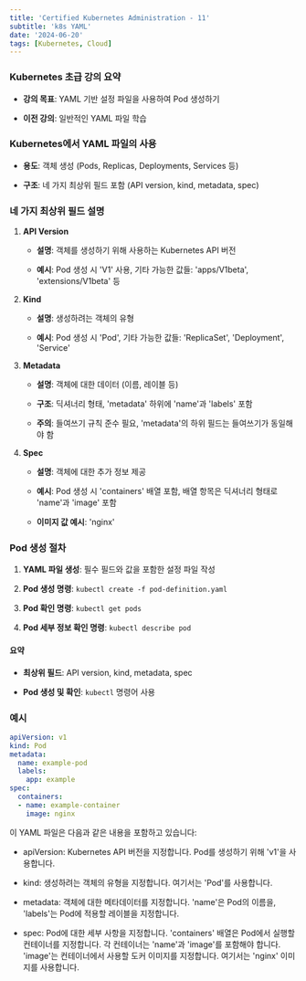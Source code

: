 ```yaml
---
title: 'Certified Kubernetes Administration - 11'
subtitle: 'k8s YAML'
date: '2024-06-20'
tags: [Kubernetes, Cloud]
---
```


### Kubernetes 초급 강의 요약


- **강의 목표**: YAML 기반 설정 파일을 사용하여 Pod 생성하기

- **이전 강의**: 일반적인 YAML 파일 학습

### Kubernetes에서 YAML 파일의 사용

- **용도**: 객체 생성 (Pods, Replicas, Deployments, Services 등)

- **구조**: 네 가지 최상위 필드 포함 (API version, kind, metadata, spec)

### 네 가지 최상위 필드 설명
1. **API Version**
   
   - **설명**: 객체를 생성하기 위해 사용하는 Kubernetes API 버전
   
   - **예시**: Pod 생성 시 'V1' 사용, 기타 가능한 값들: 'apps/V1beta', 'extensions/V1beta' 등

2. **Kind**
   
   - **설명**: 생성하려는 객체의 유형
   
   - **예시**: Pod 생성 시 'Pod', 기타 가능한 값들: 'ReplicaSet', 'Deployment', 'Service'

3. **Metadata**
   
   - **설명**: 객체에 대한 데이터 (이름, 레이블 등)
   
   - **구조**: 딕셔너리 형태, 'metadata' 하위에 'name'과 'labels' 포함
   
   - **주의**: 들여쓰기 규칙 준수 필요, 'metadata'의 하위 필드는 들여쓰기가 동일해야 함

4. **Spec**
   
   - **설명**: 객체에 대한 추가 정보 제공
   
   - **예시**: Pod 생성 시 'containers' 배열 포함, 배열 항목은 딕셔너리 형태로 'name'과 'image' 포함
   
   - **이미지 값 예시**: 'nginx'

### Pod 생성 절차

1. **YAML 파일 생성**: 필수 필드와 값을 포함한 설정 파일 작성

2. **Pod 생성 명령**: `kubectl create -f pod-definition.yaml`

3. **Pod 확인 명령**: `kubectl get pods`

4. **Pod 세부 정보 확인 명령**: `kubectl describe pod`

#### 요약

- **최상위 필드**: API version, kind, metadata, spec

- **Pod 생성 및 확인**: `kubectl` 명령어 사용

### 예시

```yaml
apiVersion: v1
kind: Pod
metadata:
  name: example-pod
  labels:
    app: example
spec:
  containers:
  - name: example-container
    image: nginx
```

이 YAML 파일은 다음과 같은 내용을 포함하고 있습니다:

- apiVersion: Kubernetes API 버전을 지정합니다. Pod를 생성하기 위해 'v1'을 사용합니다.

- kind: 생성하려는 객체의 유형을 지정합니다. 여기서는 'Pod'를 사용합니다.

- metadata: 객체에 대한 메타데이터를 지정합니다. 'name'은 Pod의 이름을, 'labels'는 Pod에 적용할 레이블을 지정합니다.

- spec: Pod에 대한 세부 사항을 지정합니다. 'containers' 배열은 Pod에서 실행할 컨테이너를 지정합니다. 각 컨테이너는 'name'과 'image'를 포함해야 합니다. 'image'는 컨테이너에서 사용할 도커 이미지를 지정합니다. 여기서는 'nginx' 이미지를 사용합니다.